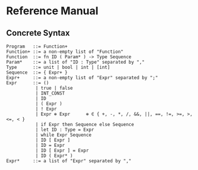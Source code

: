 # Reference Manual

<!-- TODO: For each language construct, describe its
- syntax
- dynamic semantics
- static semantics -->

## Concrete Syntax
```
Program   ::= Function+
Function+ ::= a non-empty list of "Function"
Function  ::= fn ID ( Param* ) -> Type Sequence
Param*    ::= a list of "ID : Type" separated by ","
Type      ::= unit | bool | int | [int]
Sequence  ::= { Expr+ }
Expr+     ::= a non-empty list of "Expr" separated by ";"
Expr      ::= ()
           | true | false 
           | INT_CONST
           | ID
           | ( Expr )
           | ! Expr
           | Expr ⊕ Expr      ⊕ ∈ { +, -, *, /, &&, ||, ==, !=, >=, >, <=, < }
           | if Expr then Sequence else Sequence
           | let ID : Type = Expr
           | while Expr Sequence
           | ID [ Expr ]
           | ID = Expr
           | ID [ Expr ] = Expr
           | ID ( Expr* )
Expr*     ::= a list of "Expr" separated by ","
```